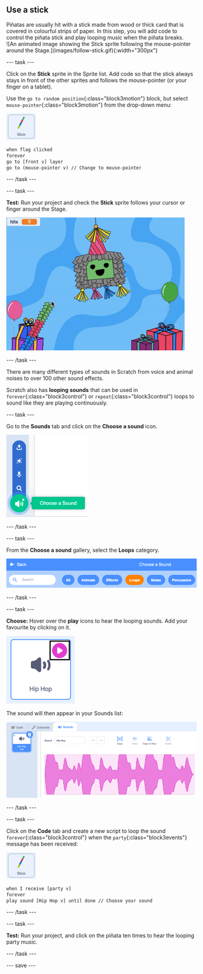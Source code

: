 ## Use a stick

<div style="display: flex; flex-wrap: wrap">
<div style="flex-basis: 200px; flex-grow: 1; margin-right: 15px;">
Piñatas are usually hit with a stick made from wood or thick card that is covered in colourful strips of paper. In this step, you will add code to control the piñata stick and play looping music when the piñata breaks. 
</div>
<div>
![An animated image showing the Stick sprite following the mouse-pointer around the Stage.](images/follow-stick.gif){:width="300px"}
</div>
</div>

--- task ---

Click on the **Stick** sprite in the Sprite list. Add code so that the stick always stays in front of the other sprites and follows the mouse-pointer (or your finger on a tablet).

Use the `go to random position`{:class="block3motion"} block, but select `mouse-pointer`{:class="block3motion"} from the drop-down menu:

![The Stick sprite icon](images/stick-sprite.png)

```blocks3
when flag clicked
forever
go to [front v] layer
go to (mouse-pointer v) // Change to mouse-pointer
```

--- /task ---

--- task ---

**Test:** Run your project and check the **Stick** sprite follows your cursor or finger around the Stage.

![An animated image showing the Stick sprite following the mouse-pointer around the Stage.](images/follow-stick.gif)

--- /task ---

There are many different types of sounds in Scratch from voice and animal noises to over 100 other sound effects.

Scratch also has **looping sounds** that can be used in `forever`{:class="block3control"} or `repeat`{:class="block3control"} loops to sound like they are playing continuously.

--- task ---

Go to the **Sounds** tab and click on the **Choose a sound** icon.

![The Choose a sound icon with the sounds pop-up menu. When selected, the choose a sound icon is a white speaker on a green circle.](images/sound-icon.png)

--- /task ---

--- task ---

From the **Choose a sound** gallery, select the **Loops** category.

![The Sound gallery with 'Loops' category highlighted in orange to show it has been selected. The other categories are in blue.](images/loops-category.png)

--- /task ---

--- task ---

**Choose:** Hover over the **play** icons to hear the looping sounds. Add your favourite by clicking on it.

![The 'Hip hop' sound with play icon highlighted in the top-right corner of the sound icon.](images/play-icon.png)

The sound will then appear in your Sounds list:

![The 'Hip hop' sound in the Sound list on the Sounds tab.](images/added-sound.png)

--- /task ---

--- task ---

Click on the **Code** tab and create a new script to loop the sound `forever`{:class="block3control"} when the `party`{:class="block3events"} message has been received:

![The Stick sprite icon.](images/stick-sprite.png)

```blocks3
when I receive [party v]
forever
play sound [Hip Hop v] until done // Choose your sound
```

--- /task ---

--- task ---

**Test:** Run your project, and click on the piñata ten times to hear the looping party music.

--- /task ---

--- save ---
